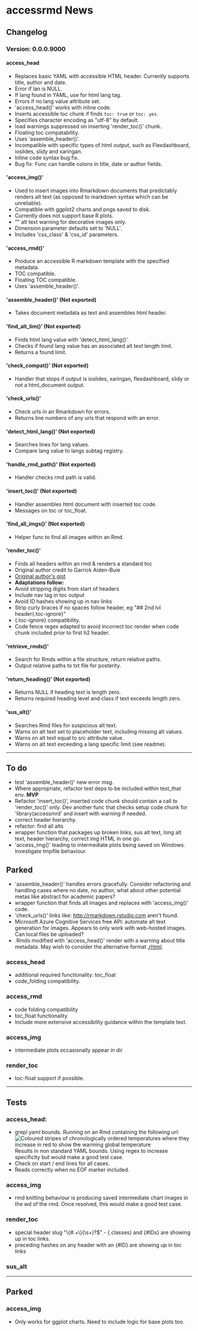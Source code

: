 # accessrmd News

## Changelog

### Version: 0.0.0.9000

#### access_head

* Replaces basic YAML with accessible HTML header. Currently supports title, 
author and date.
* Error if lan is NULL.
* If lang found in YAML, use for html lang tag.
* Errors if no lang value attribute set.
* 'access_head()' works with inline code.
* Inserts accessible toc chunk if finds `toc: true` or `toc: yes`.
* Specifies character encoding as "utf-8" by default.
* load warnings suppressed on inserting 'render_toc()' chunk.
* Floating toc compatability.
* Uses 'assemble_header()'.
* Incompatible with specific types of html output, such as Flexdashboard,
ioslides, slidy and xaringan.
* Inline code syntax bug fix.
* Bug fix: Func can handle colons in title, date or author fields.

#### 'access_img()'

* Used to insert images into Rmarkdown documents that predictably renders alt
text (as opposed to markdown syntax which can be unreliable).
* Compatible with ggplot2 charts and pngs saved to disk.
* Currently does not support base R plots.
* "" alt text warning for decorative images only.
* Dimension parameter defaults set to 'NULL'.
* Includes 'css_class' & 'css_id' parameters.

#### 'access_rmd()'

* Produce an accessible R markdown template with the specified metadata.
* TOC compatible.
* Floating TOC compatible.
* Uses 'assemble_header()'.

#### 'assemble_header()' (Not exported)

* Takes document metadata as text and assembles html header.

#### 'find_alt_lim()' (Not exported)

* Finds html lang value with 'detect_html_lang()'.
* Checks if found lang value has an associated alt text length limit.
* Returns a found limit.

#### 'check_compat()' (Not exported)

* Handler that stops if output is ioslides, xaringan, flexdashboard, slidy or 
not a html_document output.

#### 'check_urls()'

* Check urls in an Rmarkdown for errors.
* Returns line numbers of any urls that respond with an error.

#### 'detect_html_lang()' (Not exported)

* Searches lines for lang values.
* Compare lang value to langs subtag registry.

#### 'handle_rmd_path()' (Not exported)

* Handler checks rmd path is valid.

#### 'insert_toc()' (Not exported)

* Handler assembles html document with inserted toc code.
* Messages on toc or toc_float.

#### 'find_all_imgs()' (Not exported)

* Helper func to find all images within an Rmd.

#### 'render_toc()'

* Finds all headers within an rmd & renders a standard toc
* Original author credit to Garrick Aiden-Buie
* [Original author's gist](https://gist.github.com/gadenbuie/c83e078bf8c81b035e32c3fc0cf04ee8)
* **Adaptations follow:**
* Avoid stripping digits from start of headers
* Include nav tag in toc output
* Avoid ID hashes showing up in nav links
* Strip curly braces if no spaces follow header, eg "## 2nd lvl header{.toc-ignore}"
* \{.toc-ignore\} compatibility.
* Code fence regex adapted to avoid incorrect toc render when code chunk included prior to first h2 header.

#### 'retrieve_rmds()'

* Search for Rmds within a file structure, return relative paths.
* Output relative paths to txt file for posterity.

#### 'return_heading()' (Not exported)

* Returns NULL if heading text is length zero.
* Returns required heading level and class if text exceeds length zero.

#### 'sus_alt()'

* Searches Rmd files for suspicious alt text.
* Warns on alt text set to placeholder text, including missing alt values.
* Warns on alt text equal to src attribute value.
* Warns on alt text exceeding a lang specific limit (see readme).

***

## To do

* test 'assemble_header()' new error msg.
* Where appropriate, refactor test deps to be included within test_that env.
**MVP**
* Refactor 'insert_toc()', inserted code chunk should contain a call to 
'render_toc()' only. Dev another func that checks setup code chunk for
'library(accessmrd' and insert with warning if needed.
* correct header hierarchy.
* refactor: find all alts
* wrapper function that packages up broken links, sus alt text, long alt text,
header hierarchy, correct img HTML in one go.
* 'access_img()' leading to intermediate plots being saved on Windows.
Investigate tmpfile behaviour.

## Parked

* 'assemble_header()' handles errors gracefully. Consider refactoring and
handling cases where no date, no author, what about other potential metas like
abstract for academic papers?
* wrapper function that finds all images and replaces with 'access_img()' code.
* 'check_urls()' links like: <http://rmarkdown.rstudio.com> aren't found.
* Microsoft Azure Cognitive Services free API: automate alt text generation for
images. Appears to only work with web-hosted images. Can local files be
uploaded?
* .Rmds modified with 'access_head()' render with a warning about title
metadata. May wish to consider the alternative format [.rhtml](https://bookdown.org/yihui/rmarkdown-cookbook/html-hardcore.html).

### access_head

* additional required functionality: toc_float
* code_folding compatibility.

### access_rmd

* code folding compatibility
* toc_float functionality
* Include more extensive accessibility guidance within the template text.

### access_img

* intermediate plots occasionally appear in dir

### render_toc

* toc-float support if possible.

***

## Tests

### access_head:

* grepl yaml bounds. Running on an Rmd containing the following url:
![Coloured stripes of chronologically ordered temperatures where they increase in red to show the warming global temperature](../images/_stripes_GLOBE---1850-2020-MO.png)
Results in non standard YAML bounds. Using regex to increase specificity but would make a good test case.
* Check on start / end lines for all cases.
* Reads correctly when no EOF marker included.

### access_img

* rmd knitting behaviour is producing saved intermediate chart images in the wd of the rmd. Once resolved, this would make a good test case.

### render_toc

* special header slug "\\{#.+\\}(\\s+)?$" - {.classes} and {#IDs} are showing
up in toc links.
* preceding hashes on any header with an {#ID} are showing up in toc links

### sus_alt

***

## Parked

### access_img

* Only works for ggplot charts. Need to include logic for base plots too.
